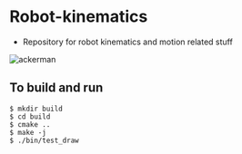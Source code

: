 # Robot-kinematics

- Repository for robot kinematics and motion related stuff

![ackerman](https://user-images.githubusercontent.com/42335542/130340871-4800580f-eb77-44be-80e3-6f7c0485da95.gif)

## To build and run

```
$ mkdir build
$ cd build
$ cmake ..
$ make -j
$ ./bin/test_draw
```
